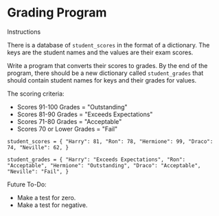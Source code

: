 # Grading Program

Instructions

There is a database of `student_scores` in the format of a dictionary. The keys are the student names and the values are their exam scores.

Write a program that converts their scores to grades. By the end of the program, there should be a new dictionary called `student_grades` that should contain student names for keys and their grades for values.

The scoring criteria:
- Scores 91-100 Grades = "Outstanding"
- Scores 81-90 Grades = "Exceeds Expectations"
- Scores 71-80 Grades = "Acceptable"
- Scores 70 or Lower Grades = "Fail"

`student_scores = {
    "Harry": 81,
    "Ron": 78,
    "Hermione": 99,
    "Draco": 74,
    "Neville": 62,
}`

`student_grades = {
    "Harry": "Exceeds Expectations",
    "Ron": "Acceptable",
    "Hermione": "Outstanding",
    "Draco": "Acceptable",
    "Neville": "Fail",
}`

Future To-Do:
- Make a test for zero.
- Make a test for negative.


